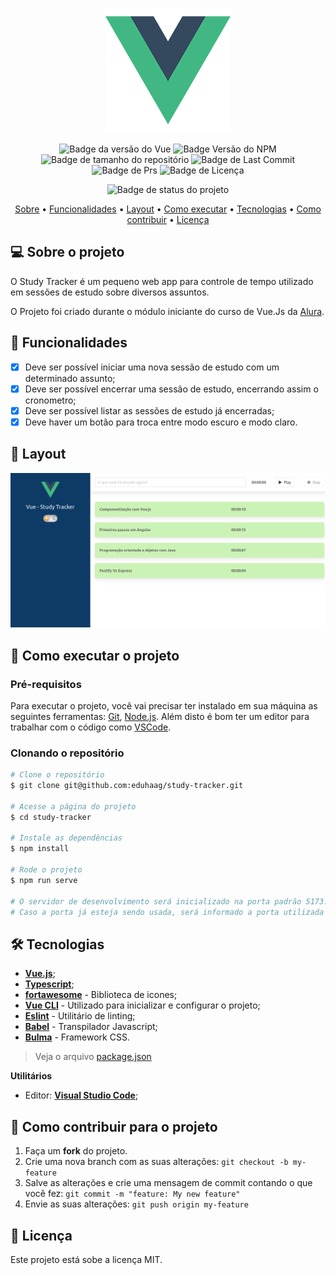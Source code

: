 <div align="center">
  
  ![](src/assets/logo.png)
  
</div>
<div align="center">

![Badge da versão do Vue](https://img.shields.io/badge/Vue.js-3.2.13-green?logo=vuedotjs&color=%234FC08D&link=https%3A%2F%2Fvuejs.org
)
![Badge Versão do NPM](https://img.shields.io/badge/NPM-v9.8.1-dark_green)
![Badge de tamanho do repositório](https://img.shields.io/github/repo-size/eduhaag/study-tracker)
![Badge de Last Commit](https://img.shields.io/github/last-commit/eduhaag/study-tracker?color=orange)
![Badge de Prs](https://img.shields.io/badge/PRs-Welcome-yellow)
![Badge de Licença](https://img.shields.io/badge/licence-MIT-green)

![Badge de status do projeto](https://img.shields.io/badge/PROJETO_EM_DESENVOLVIMENTO-yellow)

 <a href="#-sobre-o-projeto">Sobre</a> •
  <a href="#-funcionalidades">Funcionalidades</a> •
 <a href="#-layout">Layout</a> • 
 <a href="#-como-executar-o-projeto">Como executar</a> • 
 <a href="#-tecnologias">Tecnologias</a> • 
 <a href="#-como-contribuir-para-o-projeto">Como contribuir</a> • 
 <a href="#-licença">Licença</a>
  
</div>

## 💻 Sobre o projeto
O Study Tracker é um pequeno web app para controle de tempo utilizado em sessões de estudo sobre diversos assuntos.

O Projeto foi criado durante o módulo iniciante do curso de Vue.Js da [Alura](https://alura.com.br).

## 🧰 Funcionalidades
- [x] Deve ser possível iniciar uma nova sessão de estudo com um determinado assunto;
- [x] Deve ser possível encerrar uma sessão de estudo, encerrando assim o cronometro;
- [x] Deve ser possível listar as sessões de estudo já encerradas;
- [x] Deve haver um botão para troca entre modo escuro e modo claro.

## 🎨 Layout
![Tela do Study Tracker](public/study-tracker.png)

## 🚀 Como executar o projeto
### Pré-requisitos
Para executar o projeto, você vai precisar ter instalado em sua máquina as seguintes ferramentas: [Git](https://git-scm.com), [Node.js](https://nodejs.org/en/). Além disto é bom ter um editor para trabalhar com o código como [VSCode](https://code.visualstudio.com/).

### Clonando o repositório
```bash
# Clone o repositório
$ git clone git@github.com:eduhaag/study-tracker.git

# Acesse a página do projeto
$ cd study-tracker

# Instale as dependências
$ npm install

# Rode o projeto
$ npm run serve

# O servidor de desenvolvimento será inicializado na porta padrão 5173. Acesso http://localhost:8080. 
# Caso a porta já esteja sendo usada, será informado a porta utilizada na saida do terminal.
```

## 🛠️ Tecnologias
- **[Vue.js](https://vuejs.org)**;
- **[Typescript](https://www.typescriptlang.org/)**;
- **[fortawesome](https://fontawesome.com/)** - Biblioteca de icones;
- **[Vue CLI](https://cli.vuejs.org/)** - Utilizado para inicializar e configurar o projeto;
- **[Eslint](https://eslint.org/)** - Utilitário de linting;
- **[Babel](https://babeljs.io/docs/)** - Transpilador Javascript;
- **[Bulma](https://bulma.io/)** - Framework CSS.
> Veja o arquivo [package.json](https://github.com/eduhaag/Memoteca/package.json)


**Utilitários**
- Editor:  **[Visual Studio Code](https://code.visualstudio.com/)**;

## 💪 Como contribuir para o projeto
1. Faça um **fork** do projeto.
2. Crie uma nova branch com as suas alterações: `git checkout -b my-feature`
3. Salve as alterações e crie uma mensagem de commit contando o que você fez: `git commit -m "feature: My new feature"`
4. Envie as suas alterações: `git push origin my-feature`

## 📝 Licença
Este projeto está sobe a licença MIT.
